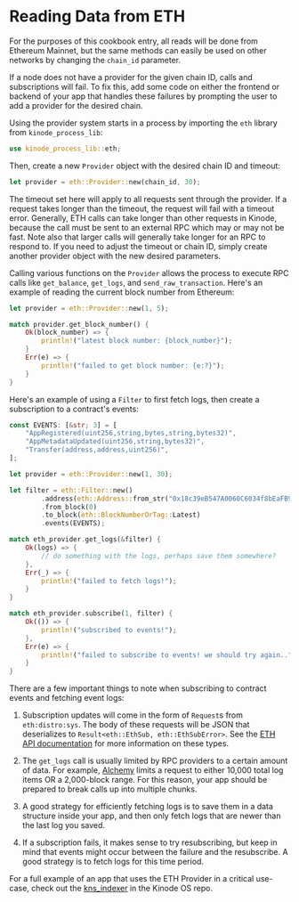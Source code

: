 # Reading Data from ETH

For the purposes of this cookbook entry, all reads will be done from Ethereum Mainnet, but the same methods can easily be used on other networks by changing the `chain_id` parameter.

<div class="warning">
If a node does not have a provider for the given chain ID, calls and subscriptions will fail. To fix this, add some code on either the frontend or backend of your app that handles these failures by prompting the user to add a provider for the desired chain.
</div>

Using the provider system starts in a process by importing the `eth` library from `kinode_process_lib`:
```rust
use kinode_process_lib::eth;
```

Then, create a new `Provider` object with the desired chain ID and timeout:
```rust
let provider = eth::Provider::new(chain_id, 30);
```
The timeout set here will apply to all requests sent through the provider.
If a request takes longer than the timeout, the request will fail with a timeout error.
Generally, ETH calls can take longer than other requests in Kinode, because the call must be sent to an external RPC which may or may not be fast.
Note also that larger calls will generally take longer for an RPC to respond to.
If you need to adjust the timeout or chain ID, simply create another provider object with the new desired parameters.

Calling various functions on the `Provider` allows the process to execute RPC calls like `get_balance`, `get_logs`, and `send_raw_transaction`.
Here's an example of reading the current block number from Ethereum:
```rust
let provider = eth::Provider::new(1, 5);

match provider.get_block_number() {
    Ok(block_number) => {
        println!("latest block number: {block_number}");
    }
    Err(e) => {
        println!("failed to get block number: {e:?}");
    }
}
```

Here's an example of using a `Filter` to first fetch logs, then create a subscription to a contract's events:
```rust
const EVENTS: [&str; 3] = [
    "AppRegistered(uint256,string,bytes,string,bytes32)",
    "AppMetadataUpdated(uint256,string,bytes32)",
    "Transfer(address,address,uint256)",
];

let provider = eth::Provider::new(1, 30);

let filter = eth::Filter::new()
        .address(eth::Address::from_str("0x18c39eB547A0060C6034f8bEaFB947D1C16eADF1").unwrap())
        .from_block(0)
        .to_block(eth::BlockNumberOrTag::Latest)
        .events(EVENTS);

match eth_provider.get_logs(&filter) {
    Ok(logs) => {
        // do something with the logs, perhaps save them somewhere?
    },
    Err(_) => {
        println!("failed to fetch logs!");
    }
}

match eth_provider.subscribe(1, filter) {
    Ok(()) => {
        println!("subscribed to events!");
    },
    Err(e) => {
        println!("failed to subscribe to events! we should try again..");
    }
}
```

There are a few important things to note when subscribing to contract events and fetching event logs:

1. Subscription updates will come in the form of `Request`s from `eth:distro:sys`. The body of these requests will be JSON that deserializes to `Result<eth::EthSub, eth::EthSubError>`. See the [ETH API documentation](../apis/eth_provider.md) for more information on these types.

2. The `get_logs` call is usually limited by RPC providers to a certain amount of data. For example, [Alchemy](https://docs.alchemy.com/reference/eth-getlogs) limits a request to either 10,000 total log items OR a 2,000-block range. For this reason, your app should be prepared to break calls up into multiple chunks.

3. A good strategy for efficiently fetching logs is to save them in a data structure inside your app, and then only fetch logs that are newer than the last log you saved.

4. If a subscription fails, it makes sense to try resubscribing, but keep in mind that events might occur between the failure and the resubscribe. A good strategy is to fetch logs for this time period.

For a full example of an app that uses the ETH Provider in a critical use-case, check out the [kns_indexer](https://github.com/kinode-dao/kinode/blob/main/kinode/packages/kns_indexer/kns_indexer/src/lib.rs) in the Kinode OS repo.
